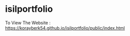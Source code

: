 # isilportfolio

To View The Website : https://korayberk54.github.io/isilportfolio/public/index.html
